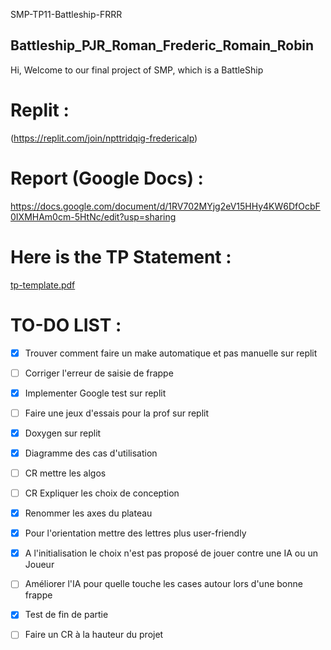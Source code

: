 SMP-TP11-Battleship-FRRR
## Battleship_PJR_Roman_Frederic_Romain_Robin
Hi, Welcome to our final project of SMP, which is a BattleShip

# Replit :
(https://replit.com/join/npttridqig-fredericalp)

# Report (Google Docs) :
https://docs.google.com/document/d/1RV702MYjg2eV15HHy4KW6DfOcbF0IXMHAm0cm-5HtNc/edit?usp=sharing

# Here is the TP Statement :

[tp-template.pdf](https://github.com/Fred-23/SMP-TP11-Battleship-FRRR/files/8838693/tp-template.pdf)


# TO-DO LIST :


- [X]  Trouver comment faire un make automatique et pas manuelle sur replit

- [ ]  Corriger l'erreur de saisie de frappe 
  
- [X]  Implementer Google test sur replit

- [ ]  Faire une jeux d'essais pour la prof sur replit

- [X]  Doxygen sur replit

- [X]  Diagramme des cas d'utilisation

- [ ]  CR mettre les algos 
  
- [ ]  CR Expliquer les choix de conception
  
- [X]  Renommer les axes du plateau
   
- [X]  Pour l'orientation mettre des lettres plus user-friendly
  
- [X]  A l'initialisation le choix n'est pas proposé de jouer contre une IA ou un Joueur
  
- [ ]  Améliorer l'IA pour quelle touche les cases autour lors d'une bonne frappe
  
- [X]  Test de fin de partie
  
- [ ]  Faire un CR à la hauteur du projet


